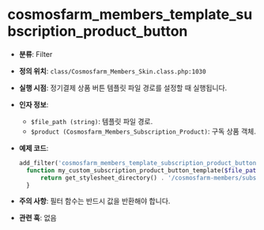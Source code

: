 # cosmosfarm_members_template_subscription_product_button

- **분류**: Filter
- **정의 위치**: `class/Cosmosfarm_Members_Skin.class.php:1030`
- **실행 시점**: 정기결제 상품 버튼 템플릿 파일 경로를 설정할 때 실행됩니다.
- **인자 정보**:
  - `$file_path (string)`: 템플릿 파일 경로.
  - `$product (Cosmosfarm_Members_Subscription_Product)`: 구독 상품 객체.
- **예제 코드**:

  ```php
  add_filter('cosmosfarm_members_template_subscription_product_button', 'my_custom_subscription_product_button_template', 10, 2);
    function my_custom_subscription_product_button_template($file_path, $product) {
        return get_stylesheet_directory() . '/cosmosfarm-members/subscription-product-button.php';
    }
  ```

- **주의 사항**: 필터 함수는 반드시 값을 반환해야 합니다.
- **관련 훅**: 없음
